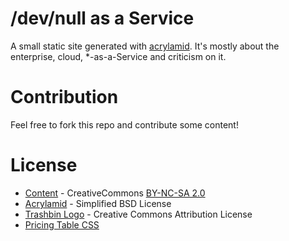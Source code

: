 # /dev/null as a Service

A small static site generated with [acrylamid](https://github.com/posativ/acrylamid).
It's mostly about the enterprise, cloud, *-as-a-Service and criticism on it.

# Contribution

Feel free to fork this repo and contribute some content!

# License

* [Content](http://devnull-as-a-service.com) - CreativeCommons [BY-NC-SA 2.0](https://creativecommons.org/licenses/by-nc-sa/2.0/)
* [Acrylamid](http://github.com/posativ/acrylamid/) - Simplified BSD License
* [Trashbin Logo](http://ipapun.deviantart.com/) - Creative Commons Attribution License
* [Pricing Table CSS](http://coding.smashingmagazine.com/2008/08/13/top-10-css-table-designs/)
